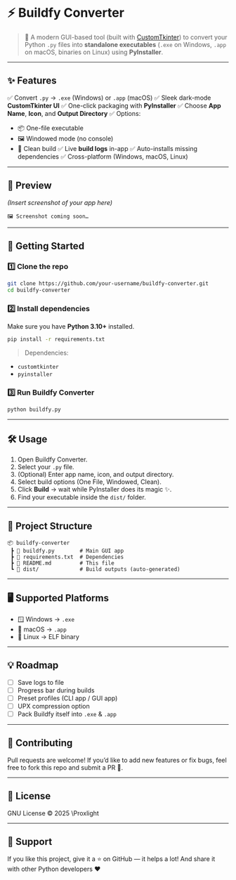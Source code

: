 # ⚡ Buildfy Converter

> 🎯 A modern GUI-based tool (built with [CustomTkinter](https://github.com/TomSchimansky/CustomTkinter)) to convert your Python `.py` files into **standalone executables** (`.exe` on Windows, `.app` on macOS, binaries on Linux) using **PyInstaller**.

---

## ✨ Features

✅ Convert `.py` → `.exe` (Windows) or `.app` (macOS)
✅ Sleek dark-mode **CustomTkinter UI**
✅ One-click packaging with **PyInstaller**
✅ Choose **App Name**, **Icon**, and **Output Directory**
✅ Options:

* 📦 One-file executable
* 🖼 Windowed mode (no console)
* 🧹 Clean build
  ✅ Live **build logs** in-app
  ✅ Auto-installs missing dependencies
  ✅ Cross-platform (Windows, macOS, Linux)

---

## 📸 Preview

*(Insert screenshot of your app here)*

```
🖼 Screenshot coming soon…  
```

---

## 🚀 Getting Started

### 1️⃣ Clone the repo

```bash
git clone https://github.com/your-username/buildfy-converter.git
cd buildfy-converter
```

### 2️⃣ Install dependencies

Make sure you have **Python 3.10+** installed.

```bash
pip install -r requirements.txt
```

> Dependencies:

* `customtkinter`
* `pyinstaller`

### 3️⃣ Run Buildfy Converter

```bash
python buildfy.py
```

---

## 🛠 Usage

1. Open Buildfy Converter.
2. Select your `.py` file.
3. (Optional) Enter app name, icon, and output directory.
4. Select build options (One File, Windowed, Clean).
5. Click **Build** → wait while PyInstaller does its magic ✨.
6. Find your executable inside the `dist/` folder.

---

## 📂 Project Structure

```
📦 buildfy-converter
 ┣ 📜 buildfy.py        # Main GUI app
 ┣ 📜 requirements.txt  # Dependencies
 ┣ 📜 README.md         # This file
 ┗ 📂 dist/             # Build outputs (auto-generated)
```

---

## 🖥 Supported Platforms

* 🪟 Windows → `.exe`
* 🍎 macOS → `.app`
* 🐧 Linux → ELF binary

---

## 💡 Roadmap

* [ ] Save logs to file
* [ ] Progress bar during builds
* [ ] Preset profiles (CLI app / GUI app)
* [ ] UPX compression option
* [ ] Pack Buildfy itself into `.exe` & `.app`

---

## 🤝 Contributing

Pull requests are welcome!
If you’d like to add new features or fix bugs, feel free to fork this repo and submit a PR 🚀.

---

## 📜 License

GNU License © 2025 \Proxlight

---

## 🌟 Support

If you like this project, give it a ⭐ on GitHub — it helps a lot!
And share it with other Python developers ❤️

